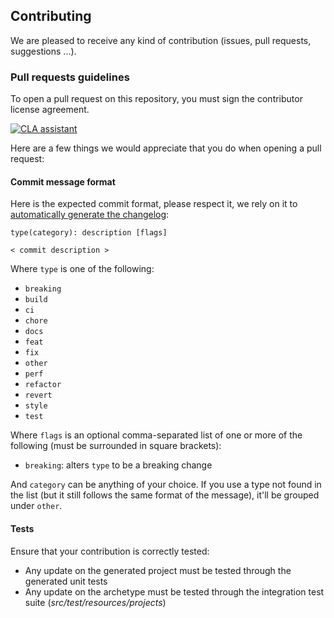 ## Contributing

We are pleased to receive any kind of contribution (issues, pull requests, suggestions ...).  

### Pull requests guidelines

To open a pull request on this repository, you must sign the contributor license agreement. 
 
<a href="https://cla-assistant.io/bonitasoft/bonita-theme-archetype"><img src="https://cla-assistant.io/readme/badge/bonitasoft/bonita-theme-archetype" alt="CLA assistant" /></a>

Here are a few things we would appreciate that you do when opening a pull request: 

#### Commit message format

Here is the expected commit format, please respect it, we rely on it to [automatically generate the changelog](https://github.com/lob/generate-changelog#usage): 

```
type(category): description [flags]

< commit description >
```

Where  `type`  is one of the following:

-   `breaking`
-   `build`
-   `ci`
-   `chore`
-   `docs`
-   `feat`
-   `fix`
-   `other`
-   `perf`
-   `refactor`
-   `revert`
-   `style`
-   `test`

Where  `flags`  is an optional comma-separated list of one or more of the following (must be surrounded in square brackets):

-   `breaking`: alters  `type`  to be a breaking change

And  `category`  can be anything of your choice. If you use a type not found in the list (but it still follows the same format of the message), it'll be grouped under  `other`.

#### Tests

Ensure that your contribution is correctly tested: 

 - Any update on the generated project must be tested through the generated unit tests
 - Any update on the archetype must be tested through the integration test suite (*src/test/resources/projects*)
